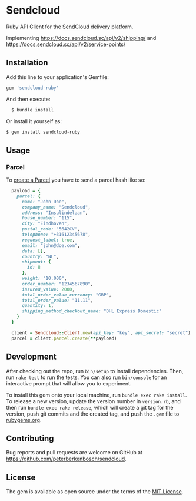 # Sendcloud

Ruby API Client for the [SendCloud](https://www.sendcloud.nl) delivery platform.

Implementing https://docs.sendcloud.sc/api/v2/shipping/ and https://docs.sendcloud.sc/api/v2/service-points/

## Installation

Add this line to your application's Gemfile:

```ruby
gem 'sendcloud-ruby'
```

And then execute:

```sh
  $ bundle install
```

Or install it yourself as:

```sh
$ gem install sendcloud-ruby
```

## Usage

### Parcel

To [create a Parcel](https://docs.sendcloud.sc/api/v2/shipping/#create-a-parcel) you have to send a parcel hash like so:

```ruby
  payload = {
    parcel: {
      name: "John Doe",
      company_name: "Sendcloud",
      address: "Insulindelaan",
      house_number: "115",
      city: "Eindhoven",
      postal_code: "5642CV",
      telephone: "+31612345678",
      request_label: true,
      email: "john@doe.com",
      data: [],
      country: "NL",
      shipment: {
        id: 8
      },
      weight: "10.000",
      order_number: "1234567890",
      insured_value: 2000,
      total_order_value_currency: "GBP",
      total_order_value: "11.11",
      quantity: 1,
      shipping_method_checkout_name: "DHL Express Domestic"
    }
  }

  client = Sendcloud::Client.new(api_key: "key", api_secret: "secret")
  parcel = client.parcel.create(**payload)
``` 

## Development

After checking out the repo, run `bin/setup` to install dependencies. Then, run `rake test` to run the tests. You can also run `bin/console` for an interactive prompt that will allow you to experiment.

To install this gem onto your local machine, run `bundle exec rake install`. To release a new version, update the version number in `version.rb`, and then run `bundle exec rake release`, which will create a git tag for the version, push git commits and the created tag, and push the `.gem` file to [rubygems.org](https://rubygems.org).

## Contributing

Bug reports and pull requests are welcome on GitHub at https://github.com/peterberkenbosch/sendcloud.

## License

The gem is available as open source under the terms of the [MIT License](https://opensource.org/licenses/MIT).
